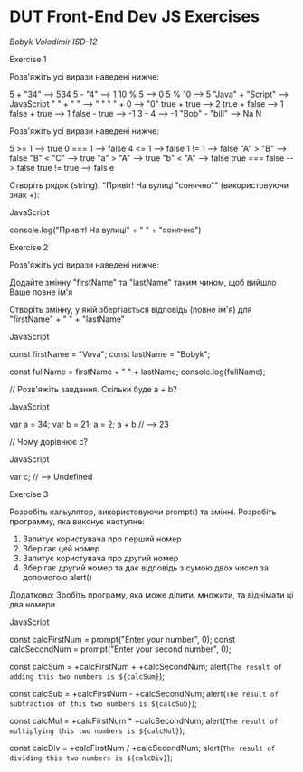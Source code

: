 # DUT Front-End Dev JS Exercises

_Bobyk Volodimir ISD-12_

Exercise 1

Розв'яжіть усі вирази наведені нижче:


5 + "34" --> 534
5 - "4" --> 1
10 % 5 --> 0
5 % 10 --> 5
"Java" + "Script" --> JavaScript
" " + " " --> "  "
" " + 0 --> "0"
true + true --> 2
true + false --> 1
false + true --> 1
false - true --> -1
3 - 4 --> -1
"Bob" - "bill" --> Na
N


Розв'яжіть усі вирази наведені нижче:


5 >= 1 --> true
0 === 1 --> false
4 <= 1 --> false
1 != 1 --> false
"A" > "B" --> false
"B" < "C" --> true
"a" > "A" --> true
"b" < "A" --> false
true === false --> false
true != true --> fals
e


Створіть рядок (string): "Привіт! На вулиці "сонячно"" (використовуючи знак +):

JavaScript

console.log("Привіт! На вулиці" + " " + "сонячно")



Exercise 2

Розв'яжіть усі вирази наведені нижче:

Додайте змінну "firstName" та "lastName" таким чином, щоб вийшло Ваше повне ім'я

Створіть змінну, у якій збергіається відповідь (повне ім'я) для "firstName" + " " + "lastName"

JavaScript

const firstName = "Vova";
const lastName = "Bobyk";

const fullName = firstName + " " + lastName;
console.log(fullName);



// Розв'яжіть завдання. Скільки буде a + b?

JavaScript

var a = 34;
var b = 21;
a = 2;
a + b // --> 23



// Чому дорівнює c?

JavaScript

var c; // --> Undefined



Exercise 3

Розробіть кальулятор, використовуючи prompt() та змінні. Розробіть программу, яка виконує наступне:

1. Запитує користувача про перший номер
2. Зберігає цей номер
3. Запитує користувача про другий номер
4. Зберігає другий номер та дає відповідь з сумою двох чисел за допомогою alert()

Додатково: Зробіть програму, яка може ділити, множити, та віднімати ці два номери

JavaScript

const calcFirstNum = prompt("Enter your number", 0);
const calcSecondNum = prompt("Enter your second number", 0);

const calcSum = +calcFirstNum + +calcSecondNum;
alert(`The result of adding this two numbers is ${calcSum}`);

const calcSub = +calcFirstNum - +calcSecondNum;
alert(`The result of subtraction of this two numbers is ${calcSub}`);

const calcMul = +calcFirstNum * +calcSecondNum;
alert(`The result of multiplying this two numbers is ${calcMul}`);

const calcDiv = +calcFirstNum / +calcSecondNum;
alert(`The result of dividing this two numbers is ${calcDiv}`);